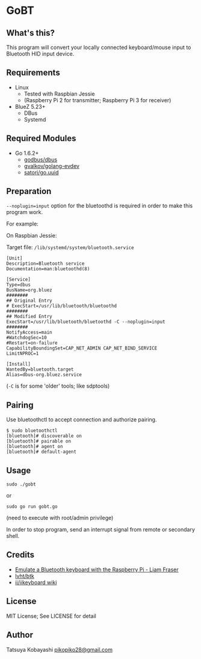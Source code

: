 GoBT
====

What's this?
----
This program will convert your locally connected keyboard/mouse input to Bluetooth HID input device.

Requirements
----
- Linux
    - Tested with Raspbian Jessie
    - (Raspberry Pi 2 for transmitter; Raspberry Pi 3 for receiver)
- BlueZ 5.23+
    - DBus
    - Systemd

Required Modules
----
 - Go 1.6.2+
    - [godbus/dbus](https://github.com/godbus/dbus)
    - [gvalkov/golang-evdev](https://github.com/gvalkov/golang-evdev)
    - [satori/go.uuid](https://github.com/atori/go.uuid)

Preparation
----
`--noplugin=input` option for the bluetoothd is required in order to make this program work.

For example:

On Raspbian Jessie:

Target file: `/lib/systemd/system/bluetooth.service`

```
[Unit]
Description=Bluetooth service
Documentation=man:bluetoothd(8)

[Service]
Type=dbus
BusName=org.bluez
########
## Original Entry
# ExecStart=/usr/lib/bluetooth/bluetoothd
########
## Modified Entry
ExecStart=/usr/lib/bluetooth/bluetoothd -C --noplugin=input
########
NotifyAccess=main
#WatchdogSec=10
#Restart=on-failure
CapabilityBoundingSet=CAP_NET_ADMIN CAP_NET_BIND_SERVICE
LimitNPROC=1

[Install]
WantedBy=bluetooth.target
Alias=dbus-org.bluez.service
```

(`-C` is for some 'older' tools; like sdptools)

Pairing
----
Use bluetoothctl to accept connection and authorize pairing.

```
$ sudo bluetoothctl
[bluetooth]# discoverable on
[bluetooth]# pairable on
[bluetooth]# agent on
[bluetooth]# default-agent
```

Usage
----
`sudo ./gobt`

or

`sudo go run gobt.go`

(need to execute with root/admin privilege)

In order to stop program, send an interrupt signal from remote or secondary shell.

Credits
----
 - [Emulate a Bluetooth keyboard with the Raspberry Pi - Liam Fraser](http://www.linuxuser.co.uk/tutorials/emulate-a-bluetooth-keyboard-with-the-raspberry-pi)
 - [lvht/btk](https://github.com/lvht/btk)
 - [ii/iikeyboard wiki](https://github.com/ii/iikeyboard/wiki)

License
----
MIT License; See LICENSE for detail

Author
----
Tatsuya Kobayashi <pikopiko28@gmail.com>

